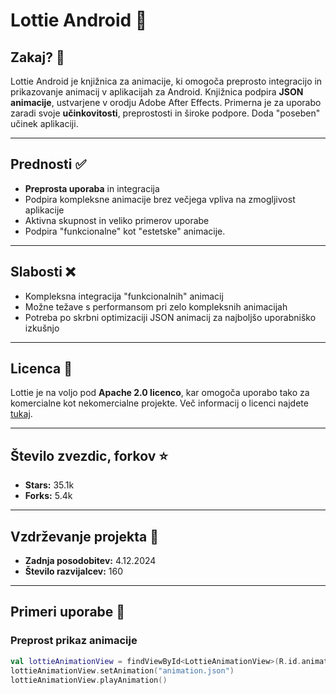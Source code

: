 # Lottie Android 🎨

## Zakaj? 🤔
Lottie Android je knjižnica za animacije, ki omogoča preprosto integracijo in prikazovanje animacij v aplikacijah za Android. Knjižnica podpira **JSON animacije**, ustvarjene v orodju Adobe After Effects. Primerna je za uporabo zaradi svoje **učinkovitosti**, preprostosti in široke podpore. Doda "poseben" učinek aplikaciji.

---

## Prednosti ✅
- **Preprosta uporaba** in integracija
- Podpira kompleksne animacije brez večjega vpliva na zmogljivost aplikacije
- Aktivna skupnost in veliko primerov uporabe
- Podpira "funkcionalne" kot "estetske" animacije.

---

## Slabosti ❌
- Kompleksna integracija "funkcionalnih" animacij
- Možne težave s performansom pri zelo kompleksnih animacijah
- Potreba po skrbni optimizaciji JSON animacij za najboljšo uporabniško izkušnjo

---

## Licenca 📜
Lottie je na voljo pod **Apache 2.0 licenco**, kar omogoča uporabo tako za komercialne kot nekomercialne projekte. Več informacij o licenci najdete [tukaj](https://github.com/airbnb/lottie-android/blob/master/LICENSE).

---

## Število zvezdic, forkov ⭐
- **Stars:** 35.1k
- **Forks:** 5.4k

---

## Vzdrževanje projekta 🔧
- **Zadnja posodobitev:** 4.12.2024
- **Število razvijalcev:** 160

---

## Primeri uporabe 📂
### Preprost prikaz animacije
```kotlin
val lottieAnimationView = findViewById<LottieAnimationView>(R.id.animationView)
lottieAnimationView.setAnimation("animation.json")
lottieAnimationView.playAnimation()
